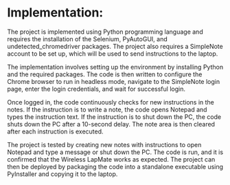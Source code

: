 # Implementation:
The project is implemented using Python programming language and requires the installation of the Selenium, PyAutoGUI, and undetected_chromedriver packages. The project also requires a SimpleNote account to be set up, which will be used to send instructions to the laptop.

The implementation involves setting up the environment by installing Python and the required packages. The code is then written to configure the Chrome browser to run in headless mode, navigate to the SimpleNote login page, enter the login credentials, and wait for successful login.

Once logged in, the code continuously checks for new instructions in the notes. If the instruction is to write a note, the code opens Notepad and types the instruction text. If the instruction is to shut down the PC, the code shuts down the PC after a 10-second delay. The note area is then cleared after each instruction is executed.

The project is tested by creating new notes with instructions to open Notepad and type a message or shut down the PC. The code is run, and it is confirmed that the Wireless LapMate works as expected. The project can then be deployed by packaging the code into a standalone executable using PyInstaller and copying it to the laptop.
